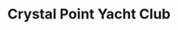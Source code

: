 ---
title: Crystal Point Yacht Club
location: Point Pleasant Beach, NJ
description: Crystal Point Yacht Club, Point Pleasant, NJ - Danielle & Andrew Wedding Trailer
link: https://player.vimeo.com/video/182306969?color=26a69a&title=0&byline=0&portrait=0
---